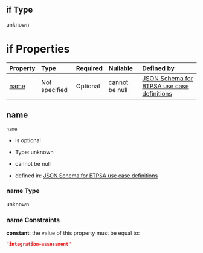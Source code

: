 ## if Type

unknown

# if Properties

| Property      | Type          | Required | Nullable       | Defined by                                                                                                                                                                                                        |
| :------------ | :------------ | :------- | :------------- | :---------------------------------------------------------------------------------------------------------------------------------------------------------------------------------------------------------------- |
| [name](#name) | Not specified | Optional | cannot be null | [JSON Schema for BTPSA use case definitions](btpsa-usecase-properties-services-items-allof-1-then-allof-49-if-properties-name.md "undefined#/properties/services/items/allOf/1/then/allOf/49/if/properties/name") |

## name



`name`

*   is optional

*   Type: unknown

*   cannot be null

*   defined in: [JSON Schema for BTPSA use case definitions](btpsa-usecase-properties-services-items-allof-1-then-allof-49-if-properties-name.md "undefined#/properties/services/items/allOf/1/then/allOf/49/if/properties/name")

### name Type

unknown

### name Constraints

**constant**: the value of this property must be equal to:

```json
"integration-assessment"
```
